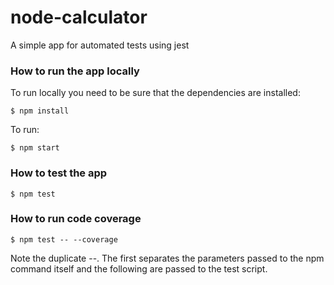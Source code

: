 # node-calculator
A simple app for automated tests using jest

### How to run the app locally
To run locally you need to be sure that the dependencies are installed:
```
$ npm install
```
To run:
```
$ npm start
```

### How to test the app

```
$ npm test
```


### How to run code coverage

```
$ npm test -- --coverage
```
Note the duplicate --. 
The first separates the parameters passed to the npm command itself and the following are passed to the test script.
